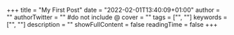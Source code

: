 +++
title = "My First Post"
date = "2022-02-01T13:40:09+01:00"
author = ""
authorTwitter = "" #do not include @
cover = ""
tags = ["", ""]
keywords = ["", ""]
description = ""
showFullContent = false
readingTime = false
+++
